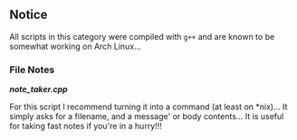 ## Notice
All scripts in this category were compiled with `g++` and are known to be somewhat working on Arch Linux...

### File Notes

***note_taker.cpp***

For this script I recommend turning it into a command (at least on *nix)... It simply asks for a filename, and a message' or body contents... It is useful for taking fast notes if you're in a hurry!!!
